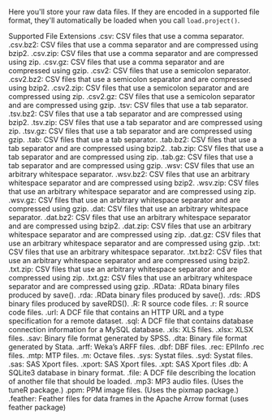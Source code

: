 Here you'll store your raw data files. If they are encoded in a supported file
format, they'll automatically be loaded when you call `load.project()`.

Supported File Extensions
.csv: CSV files that use a comma separator.
.csv.bz2: CSV files that use a comma separator and are compressed using bzip2.
.csv.zip: CSV files that use a comma separator and are compressed using zip.
.csv.gz: CSV files that use a comma separator and are compressed using gzip.
.csv2: CSV files that use a semicolon separator.
.csv2.bz2: CSV files that use a semicolon separator and are compressed using bzip2.
.csv2.zip: CSV files that use a semicolon separator and are compressed using zip.
.csv2.gz: CSV files that use a semicolon separator and are compressed using gzip.
.tsv: CSV files that use a tab separator.
.tsv.bz2: CSV files that use a tab separator and are compressed using bzip2.
.tsv.zip: CSV files that use a tab separator and are compressed using zip.
.tsv.gz: CSV files that use a tab separator and are compressed using gzip.
.tab: CSV files that use a tab separator.
.tab.bz2: CSV files that use a tab separator and are compressed using bzip2.
.tab.zip: CSV files that use a tab separator and are compressed using zip.
.tab.gz: CSV files that use a tab separator and are compressed using gzip.
.wsv: CSV files that use an arbitrary whitespace separator.
.wsv.bz2: CSV files that use an arbitrary whitespace separator and are compressed using bzip2.
.wsv.zip: CSV files that use an arbitrary whitespace separator and are compressed using zip.
.wsv.gz: CSV files that use an arbitrary whitespace separator and are compressed using gzip.
.dat: CSV files that use an arbitrary whitespace separator.
.dat.bz2: CSV files that use an arbitrary whitespace separator and are compressed using bzip2.
.dat.zip: CSV files that use an arbitrary whitespace separator and are compressed using zip.
.dat.gz: CSV files that use an arbitrary whitespace separator and are compressed using gzip.
.txt: CSV files that use an arbitrary whitespace separator.
.txt.bz2: CSV files that use an arbitrary whitespace separator and are compressed using bzip2.
.txt.zip: CSV files that use an arbitrary whitespace separator and are compressed using zip.
.txt.gz: CSV files that use an arbitrary whitespace separator and are compressed using gzip.
.RData: .RData binary files produced by save().
.rda: .RData binary files produced by save().
.rds: .RDS binary files produced by saveRDS().
.R: R source code files.
.r: R source code files.
.url: A DCF file that contains an HTTP URL and a type specification for a remote dataset.
.sql: A DCF file that contains database connection information for a MySQL database.
.xls: XLS files.
.xlsx: XLSX files.
.sav: Binary file format generated by SPSS.
.dta: Binary file format generated by Stata.
.arff: Weka’s ARFF files.
.dbf: DBF files.
.rec: EPIInfo .rec files.
.mtp: MTP files.
.m: Octave files.
.sys: Systat files.
.syd: Systat files.
.sas: SAS Xport files.
.xport: SAS Xport files.
.xpt: SAS Xport files
.db: A SQLite3 database in binary format.
.file: A DCF file describing the location of another file that should be loaded.
.mp3: MP3 audio files. (Uses the tuneR package.)
.ppm: PPM image files. (Uses the pixmap package.)
.feather: Feather files for data frames in the Apache Arrow format (uses feather package)
